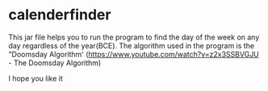 # calenderfinder
This jar file helps you to run the program to find the day of the week on any day regardless of the year(BCE).
The algorithm used in the program is the "Doomsday Algorithm' (https://www.youtube.com/watch?v=z2x3SSBVGJU - The Doomsday Algorithm)

I hope you like it 
